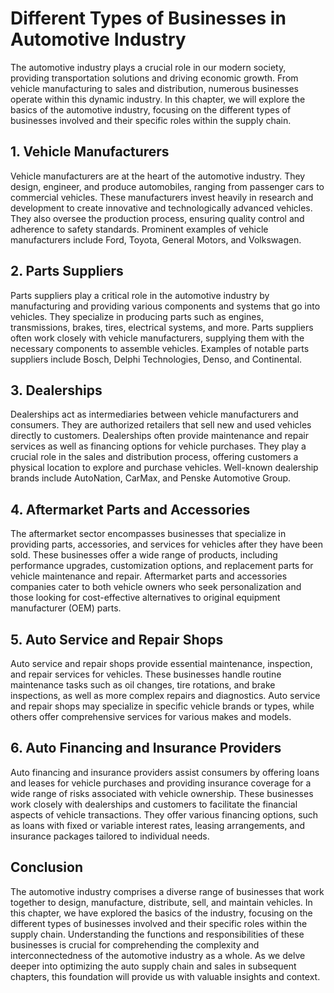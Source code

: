Different Types of Businesses in Automotive Industry
==============================================================================================

The automotive industry plays a crucial role in our modern society, providing transportation solutions and driving economic growth. From vehicle manufacturing to sales and distribution, numerous businesses operate within this dynamic industry. In this chapter, we will explore the basics of the automotive industry, focusing on the different types of businesses involved and their specific roles within the supply chain.

1\. Vehicle Manufacturers
------------------------

Vehicle manufacturers are at the heart of the automotive industry. They design, engineer, and produce automobiles, ranging from passenger cars to commercial vehicles. These manufacturers invest heavily in research and development to create innovative and technologically advanced vehicles. They also oversee the production process, ensuring quality control and adherence to safety standards. Prominent examples of vehicle manufacturers include Ford, Toyota, General Motors, and Volkswagen.

2\. Parts Suppliers
------------------

Parts suppliers play a critical role in the automotive industry by manufacturing and providing various components and systems that go into vehicles. They specialize in producing parts such as engines, transmissions, brakes, tires, electrical systems, and more. Parts suppliers often work closely with vehicle manufacturers, supplying them with the necessary components to assemble vehicles. Examples of notable parts suppliers include Bosch, Delphi Technologies, Denso, and Continental.

3\. Dealerships
--------------

Dealerships act as intermediaries between vehicle manufacturers and consumers. They are authorized retailers that sell new and used vehicles directly to customers. Dealerships often provide maintenance and repair services as well as financing options for vehicle purchases. They play a crucial role in the sales and distribution process, offering customers a physical location to explore and purchase vehicles. Well-known dealership brands include AutoNation, CarMax, and Penske Automotive Group.

4\. Aftermarket Parts and Accessories
-----------------------------------

The aftermarket sector encompasses businesses that specialize in providing parts, accessories, and services for vehicles after they have been sold. These businesses offer a wide range of products, including performance upgrades, customization options, and replacement parts for vehicle maintenance and repair. Aftermarket parts and accessories companies cater to both vehicle owners who seek personalization and those looking for cost-effective alternatives to original equipment manufacturer (OEM) parts.

5\. Auto Service and Repair Shops
-------------------------------

Auto service and repair shops provide essential maintenance, inspection, and repair services for vehicles. These businesses handle routine maintenance tasks such as oil changes, tire rotations, and brake inspections, as well as more complex repairs and diagnostics. Auto service and repair shops may specialize in specific vehicle brands or types, while others offer comprehensive services for various makes and models.

6\. Auto Financing and Insurance Providers
----------------------------------------

Auto financing and insurance providers assist consumers by offering loans and leases for vehicle purchases and providing insurance coverage for a wide range of risks associated with vehicle ownership. These businesses work closely with dealerships and customers to facilitate the financial aspects of vehicle transactions. They offer various financing options, such as loans with fixed or variable interest rates, leasing arrangements, and insurance packages tailored to individual needs.

Conclusion
----------

The automotive industry comprises a diverse range of businesses that work together to design, manufacture, distribute, sell, and maintain vehicles. In this chapter, we have explored the basics of the industry, focusing on the different types of businesses involved and their specific roles within the supply chain. Understanding the functions and responsibilities of these businesses is crucial for comprehending the complexity and interconnectedness of the automotive industry as a whole. As we delve deeper into optimizing the auto supply chain and sales in subsequent chapters, this foundation will provide us with valuable insights and context.
